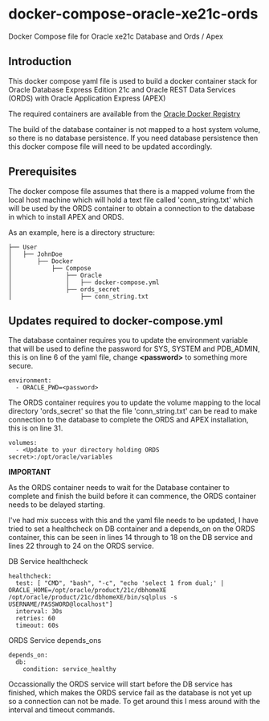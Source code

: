 # docker-compose-oracle-xe21c-ords
Docker Compose file for Oracle xe21c Database and Ords / Apex

## Introduction

This docker compose yaml file is used to build a docker container stack for Oracle Database Express Edition 21c and Oracle REST Data Services (ORDS) with Oracle Application Express (APEX)

The required containers are available from the [Oracle Docker Registry](https://container-registry.oracle.com)

The build of the database container is not mapped to a host system volume, so there is no database persistence.  If you need database persistence then this docker compose file will need to be updated accordingly.

## Prerequisites

The docker compose file assumes that there is a mapped volume from the local host machine which will hold a text file called 'conn_string.txt' which will be used by the ORDS container to obtain a connection to the database in which to install APEX and ORDS.

As an example, here is a directory structure:

```
├── User
│   ├── JohnDoe
│       ├── Docker
│           ├── Compose
│               ├── Oracle
│               │   ├── docker-compose.yml
│               ├── ords_secret
│                   ├── conn_string.txt
```

## Updates required to docker-compose.yml

The database container requires you to update the environment variable that will be used to define the password for SYS, SYSTEM and PDB_ADMIN, this is on line 6 of the yaml file, change **\<password\>** to something more secure.

```
environment:
  - ORACLE_PWD=<password>
```

The ORDS container requires you to update the volume mapping to the local directory 'ords_secret' so that the file 'conn_string.txt' can be read to make connection to the database to complete the ORDS and APEX installation, this is on line 31.

```
volumes:
  - <Update to your directory holding ORDS secret>:/opt/oracle/variables
```

**IMPORTANT**

As the ORDS container needs to wait for the Database container to complete and finish the build before it can commence, the ORDS container needs to be delayed starting.

I've had mix success with this and the yaml file needs to be updated, I have tried to set a healthcheck on DB container and a depends_on on the ORDS container, this can be seen in lines 14 through to 18 on the DB service and lines 22 through to 24 on the ORDS service.

DB Service healthcheck

```
healthcheck:
  test: [ "CMD", "bash", "-c", "echo 'select 1 from dual;' | ORACLE_HOME=/opt/oracle/product/21c/dbhomeXE /opt/oracle/product/21c/dbhomeXE/bin/sqlplus -s USERNAME/PASSWORD@localhost"]
  interval: 30s
  retries: 60
  timeout: 60s
```

ORDS Service depends_ons

```
depends_on:
  db:
    condition: service_healthy
```

Occassionally the ORDS service will start before the DB service has finished, which makes the ORDS service fail as the database is not yet up so a connection can not be made.  To get around this I mess around with the interval and timeout commands.
